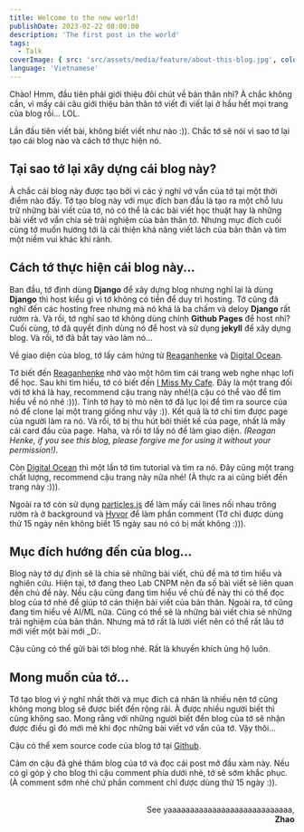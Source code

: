 ```yaml
---
title: Welcome to the new world!
publishDate: 2023-02-22 08:00:00
description: 'The first post in the world'
tags:
  - Talk
coverImage: { src: 'src/assets/media/feature/about-this-blog.jpg', color: '#2f4036' }
language: 'Vietnamese'
---
```


Chào!
Hmm, đầu tiên phải giới thiệu đôi chút về bản thân nhỉ? À chắc không cần, vì mấy cái câu giới thiệu bản thân tớ 
viết đi viết lại ở hầu hết mọi trang của blog rồi... LOL. 

Lần đầu tiên viết bài, không biết viết như nào :)). Chắc tớ sẽ nói vì sao tớ lại tạo cái blog nào và cách tớ thực hiện nó.

## Tại sao tớ lại xây dựng cái blog này? 
À chắc cái blog này được tạo bởi vì các ý nghĩ vớ vẩn của tớ tại một thời điểm nào đấy.
Tớ tạo blog này với mục đích ban đầu là tạo ra một chỗ lưu trữ những bài viết của tớ, nó có thể là các bài viết học thuật hay là 
những bài viết vớ vẩn chia sẻ trải nghiệm của bản thân tớ. Nhưng mục đích cuối cùng tớ muốn hướng tới là cải thiện khả năng viết
lách của bản thân và tìm một niềm vui khác khi rảnh. 

## Cách tớ thực hiện cái blog này...
Ban đầu, tớ định dùng **Django** để xây dựng blog nhưng nghĩ lại là dùng **Django** thì host kiểu gì vì tớ không có tiền để duy trì hosting. Tớ cũng đã nghĩ đến các hosting free nhưng mà nó khá là ba chấm và deloy **Django** rất rườm rà. Và rồi, tớ nghĩ sao tớ 
không dùng chính **Github Pages** để host nhỉ? Cuối cùng, tớ đã quyết định dùng nó để host và sử dụng **jekyll** để xây dựng blog. 
Và rồi, tớ đã bắt tay vào làm nó... 

Về giao diện của blog, tớ lấy cảm hứng từ [Reaganhenke](https://reaganhenke.com/) và [Digital Ocean](https://www.digitalocean.com/).

Tớ biết đến [Reaganhenke](https://reaganhenke.com/) nhờ vào một hôm tìm cái trang web nghe nhạc lofi để học. Sau khi tìm hiểu, tớ có biết đến [I Miss My Cafe](https://imissmycafe.com/). Đây là một trang đối với tớ khá là hay, recommend cậu trang này nhé!(à cậu có thể vào để tìm hiểu về nó nhé :))). Tính tớ hay tò mò nên tớ đã lục lọi để tìm ra source của nó để clone lại một trang giống như vậy :)). Kết quả là tớ chỉ tìm được page của người làm ra nó. Và rồi, tớ bị thu hút bởi thiết kế của page, nhất là mấy cái card đầu của page. Haha, và rồi tớ lấy nó để làm giao diện.
 *(Reagan Henke, if you see this blog, please forgive me for using it without your permission!)*. 

Còn [Digital Ocean](https://www.digitalocean.com/) thì một lần tớ tìm tutorial và tìm ra nó. Đây cũng một trang chất lượng, recommend cậu trang này nữa nhé! (À thực ra ai cũng biết đến trang này :))). 

Ngoài ra tớ còn sử dụng [particles.js](https://vincentgarreau.com/particles.js/) để làm mấy cái lines nối nhau trông rườm rà ở background và [Hyvor](https://talk.hyvor.com/) để làm phần comment (Tớ chỉ được dùng thử 15 ngày nên không biết 15 ngày sau nó có bị mất không :))). 

## Mục đích hướng đến của blog...
Blog này tớ dự định sẽ là chia sẻ những bài viết, chủ đề mà tớ tìm hiểu và nghiên cứu. Hiện tại, tớ đang theo Lab CNPM nên đa số bài viết sẽ liên quan đến chủ đề này. Nếu cậu cũng đang tìm hiểu về chủ đề này thì có thể đọc blog của tớ nhé để giúp tớ cản thiện bài viết của bản thân. Ngoài ra, tớ cũng đang tìm hiểu về AI/ML nữa. Cũng có thể sẽ là những bài viết chia sẻ những trải nghiệm của bản thân. Nhưng mà tớ rất là lười viết nên có thể rất lâu tớ mới viết một bài mới _D:.

Cậu cũng có thể gửi bài tới blog nhé. Rất là khuyến khích ủng hộ luôn.

## Mong muốn của tớ...
Tớ tạo blog vì ý nghĩ nhất thời và mục đích cá nhân là nhiều nên tớ cũng không mong blog sẽ được biết đến rộng rãi. À được nhiều người biết thì cũng không sao. Mong rằng với những người biết đến blog của tớ sẽ nhận được điều gì đó mới mẻ khi đọc những bài viết vớ vẩn của tớ. Vậy thôi...

Cậu có thể xem source code của blog tớ tại [Github](https://github.com/zhaospei/zhaospei.github.io).


Cảm ơn cậu đã ghé thăm blog của tớ và đọc cái post mở đầu xàm này. 
Nếu có gì góp ý cho blog thì cậu comment phía dưới nhé, tớ sẽ sớm khắc phục. (À comment sớm nhé chứ phần comment chỉ được dùng thử 15 ngày :)).

<br>
<div style="text-align: right"> 
See yaaaaaaaaaaaaaaaaaaaaaaaaaaaa,
</div>

<div style="text-align: right"> 
<strong>Zhao</strong>
</div>
